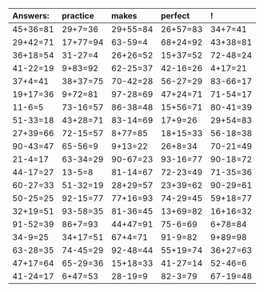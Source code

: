 | Answers: | practice | makes | perfect | ! |
| :--- | :--- | :--- | :--- | :--- |
| 45+36=81 | 29+7=36 | 29+55=84 | 26+57=83 | 34+7=41 | 
| 29+42=71 | 17+77=94 | 63-59=4 | 68+24=92 | 43+38=81 | 
| 36+18=54 | 31-27=4 | 26+26=52 | 15+37=52 | 72-48=24 | 
| 41-22=19 | 9+83=92 | 62-25=37 | 42-16=26 | 4+17=21 | 
| 37+4=41 | 38+37=75 | 70-42=28 | 56-27=29 | 83-66=17 | 
| 19+17=36 | 9+72=81 | 97-28=69 | 47+24=71 | 71-54=17 | 
| 11-6=5 | 73-16=57 | 86-38=48 | 15+56=71 | 80-41=39 | 
| 51-33=18 | 43+28=71 | 83-14=69 | 17+9=26 | 29+54=83 | 
| 27+39=66 | 72-15=57 | 8+77=85 | 18+15=33 | 56-18=38 | 
| 90-43=47 | 65-56=9 | 9+13=22 | 26+8=34 | 70-21=49 | 
| 21-4=17 | 63-34=29 | 90-67=23 | 93-16=77 | 90-18=72 | 
| 44-17=27 | 13-5=8 | 81-14=67 | 72-23=49 | 71-35=36 | 
| 60-27=33 | 51-32=19 | 28+29=57 | 23+39=62 | 90-29=61 | 
| 50-25=25 | 92-15=77 | 77+16=93 | 74-29=45 | 59+18=77 | 
| 32+19=51 | 93-58=35 | 81-36=45 | 13+69=82 | 16+16=32 | 
| 91-52=39 | 86+7=93 | 44+47=91 | 75-6=69 | 6+78=84 | 
| 34-9=25 | 34+17=51 | 67+4=71 | 91-9=82 | 9+89=98 | 
| 63-28=35 | 74-45=29 | 92-48=44 | 55+19=74 | 36+27=63 | 
| 47+17=64 | 65-29=36 | 15+18=33 | 41-27=14 | 52-46=6 | 
| 41-24=17 | 6+47=53 | 28-19=9 | 82-3=79 | 67-19=48 | 
